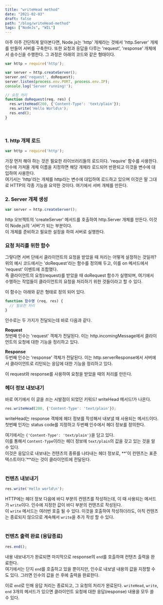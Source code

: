 ```yaml
---
title: "writeHead method"
date: "2021-02-03"
draft: false
path: "/blog/writeHead-method"
tags: ["NodeJs", "WIL"]
---
```


아주 아주 간단하게 알아본다면,
Node.js는 'http' 개체라는 것에서 'http.Server' 개체를 만들어 서버를 구축한다. 또한 요청과 응답을 다루는 'request', 'response' 개체에서 송수신을 수행한다.
그 과정은 아래의 코드와 같은 형태이다.

```js
var http = require('http');

var server = http.createServer();
server.on('request', doRequest);
server.listen(process.env.PORT, process.env.IP);
console.log('Server running!');

// 요청 처리
function doRequest(req, res) {
  res.writeHead(200, {'Content-Type': 'text/plain'});
  res.write('Hello World\n');
  res.end();
}
```
<br/>

### 1. http 개체 로드

```js
var http = require('http');
```

가장 먼저 해야 하는 것은 필요한 라이브러리들의 로드이다. 'require' 함수를 사용한다.  
인수에 가져올 개체 이름을 지정하면 해당 개체라 로드되어 반환되고 이것을 변수에 대입하여 사용한다.  
여기서는 'http'라는 개체를 http라는 변수에 대입하여 로드하고 있으며 이것은 말 그대로 HTTP의 각종 기능을 요약한 것이다. 여기에서 서버 개체를 만든다.
<br/>

### 2. Server 개체 생성

```js
var server = http.createServer();
```

http 오브젝트의 'createServer' 메서드를 호출하여 http.Server 개체를 만든다. 이것이 Node.js의 '서버'가 되는 부분이다.  
이 개체를 준비하고 필요한 설정을 하여 서버로 실행한다.
<br/>

### 요청 처리를 위한 함수

그렇다면 서버 단에서 클라이언트의 요청을 받았을 때 처리는 어떻게 설정하는 것일까?  
위의 예시 코드에서는 'doRequest'라는 함수를 정의해 두고, 이를 on 메서드에서 'request' 이벤트에 조합했다.  
즉 클라이언트의 요청(request)를 받았을 때 doRequest 함수가 실행되며, 여기에서 수행하는 작업들이 클라이언트의 요청을 처리하기 위한 것들이라고 할 수 있다.

이 함수는 아래와 같은 형태로 정의 되어 있다.  

```js
function 함수명 (req, res) {
  // 필요한 처리
}
```

인수로는 두 가지가 전달되는데 바로 다음과 같다.  

**Request**  
첫번째 인수는 'request' 객체가 전달된다. 이는 http.incomingMessage에서 클라이언트의 요청에 대한 기능을 정리하고 있다.  

**Response**  
두번째 인수는 'response' 객체가 전달된다. 이는 http.serverResponse에서 서버에서 클라이언트로 리턴되는 응답에 대한 기능을 정리하고 있다.  

이 request와 response를 사용하여 요청을 받았을 때의 처리를 만든다.
<br/>

### 헤더 정보 내보내기

바로 여기에서 이 글을 쓰는 시발점이 되었던 키워드! writeHead 메서드!가 나온다.

```js
res.writeHead(200, {'Content-Type': 'text/plain'});
```

writeHead는 response 객체에 헤더 정보를 작성해서 내보낼 때 사용되는 메서드이다.  
첫번째 인자는 status code를 지정하고 두번째 인수에서 헤더 정보를 정의한다.  

여기에서는 `{'Content-Type': 'text/plain'}`을 담고 있다.  
이를 통해서 `Content-Type`이라는 헤더 정보에 `text/plain`의 값을 갖고 있는 것을 알 수 있다.  
이것은 응답으로 내보내는 컨텐츠의 종류를 나타내는 헤더 정보로, **'이 컨텐츠는 표준 텍스트이다.'**라는 것이 클라이언트에 전달된다.  
<br/>

### 컨텐츠 내보내기

```js
res.write('Hello world\n');
```

HTTP에는 헤더 정보 다음에 바디 부분의 컨텐츠를 작성하는데, 이 때 사용되는 메서드가 `write`이다. 인수에 지정한 값이 바디 부분의 컨텐츠로 작성된다.  
이 `write` 메서드는 여러번 호출 될 수 있다. 이것을 호출하여 작성하더라도, 아직 컨텐츠는 종료되지 않으므로 계속해서 `write`을 추가 작성 할 수 있다.  
<br/>

### 컨텐츠 출력 완료 (응답종료)

```js
res.end();
```

내용 내보내기가 완료되면 마지막으로 response의 `end`를 호출하여 컨텐츠 출력을 완료한다.  
여기에서는 단지 `end`를 호출하고 있을 뿐이지만, 인수로 내보낼 내용의 값을 지정할 수도 있다. 그러면 인수의 값을 쓴 후에 출력을 완료한다.  

이로 `end`로 인해 응답 처리는 종료되고, 그 요청의 처리가 완료된다. `writeHead`, `write`, `end` 3개의 메서드가 있으면 클라이언트 요청에 대한 응답(response) 내용을 모두 쓸 수 있다.  




